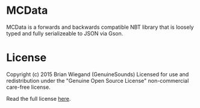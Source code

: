# MCData
MCData is a forwards and backwards compatible NBT library that is loosely typed and fully serializeable to JSON via Gson.

# License
Copyright (c) 2015 Brian Wiegand (GenuineSounds)
Licensed for use and redistribution under the "Genuine Open Source License" non-commercial care-free license.

Read the full license [here](LICENSE.md).
